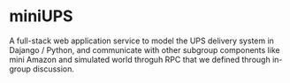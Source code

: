 # miniUPS
A full-stack web application service to model the UPS delivery system in Dajango / Python, and communicate with other subgroup components like mini Amazon and simulated world throguh RPC that we defined through in-group discussion.
